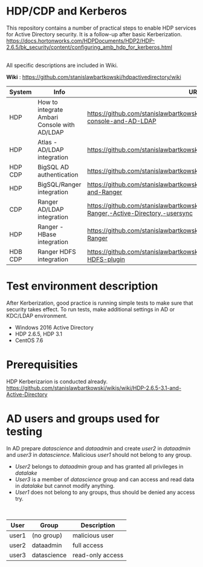# HDP/CDP and Kerberos
This repository contains a number of practical steps to enable HDP services for Active Directory security. It is a follow-up after basic Kerberization.<br>
https://docs.hortonworks.com/HDPDocuments/HDP2/HDP-2.6.5/bk_security/content/configuring_amb_hdp_for_kerberos.html<br>
<br>

All specific descriptions are included in Wiki.<br>

**Wiki** : https://github.com/stanislawbartkowski/hdpactivedirectory/wiki

| System | Info | URL
| --- | --- | --- |
| HDP |How to integrate Ambari Console with AD/LDAP | https://github.com/stanislawbartkowski/hdpactivedirectory/wiki/Ambari-console-and-AD-LDAP
| HDP |  Atlas - AD/LDAP integration | https://github.com/stanislawbartkowski/hdpactivedirectory/wiki/Atlas
| HDP CDP | BigSQL AD authentication | https://github.com/stanislawbartkowski/hdpactivedirectory/wiki/BigSQL
| HDP | BigSQL/Ranger integration | https://github.com/stanislawbartkowski/hdpactivedirectory/wiki/BigSQL-and-Ranger
| CDP | Ranger AD/LDAP integration | https://github.com/stanislawbartkowski/hdpactivedirectory/wiki/Cloudera,-Ranger,-Active-Directory,-usersync
| HDP | Ranger - HBase integration | https://github.com/stanislawbartkowski/hdpactivedirectory/wiki/HBase,-Ranger
| HDB CDP | Ranger HDFS integration | https://github.com/stanislawbartkowski/hdpactivedirectory/wiki/Ranger-HDFS-plugin

# Test environment description
After Kerberization, good practice is running simple tests to make sure that security takes effect. To run tests, make additional settings in AD or KDC/LDAP environment.

* Windows 2016 Active Directory
* HDP 2.6.5, HDP 3.1
* CentOS 7.6

# Prerequisities
HDP Kerberizarion is conducted already.
https://github.com/stanislawbartkowski/wikis/wiki/HDP-2.6.5-3.1-and-Active-Directory
# AD users and groups used for testing

In AD prepare *datascience* and *dataadmin* and create *user2* in *dataadmin* and *user3* in *datascience*. Malicious *user1* should not belong to any group.

* *User2* belongs to *dataadmin* group and has granted all privileges in *datalake*
* *User3* is a member of *datascience* group and can access and read data in *datalake* but cannot modify anything. 
* *User1* does not belong to any groups, thus should be denied any access try.
<br>

| User | Group | Description |
| -- | -- | -- |
| user1 | (no group) | malicious user
| user2 | dataadmin | full access
| user3 | datascience | read-only access



